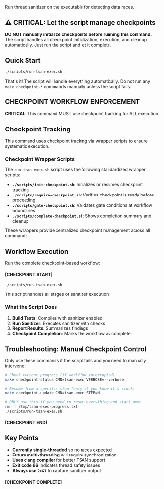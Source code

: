 Run thread sanitizer on the executable for detecting data races.

## ⚠️ CRITICAL: Let the script manage checkpoints

**DO NOT manually initialize checkpoints before running this command.** The script handles all checkpoint initialization, execution, and cleanup automatically. Just run the script and let it complete.

## Quick Start

```bash
./scripts/run-tsan-exec.sh
```

That's it! The script will handle everything automatically. Do not run any `make checkpoint-*` commands manually unless the script fails.

## CHECKPOINT WORKFLOW ENFORCEMENT

**CRITICAL**: This command MUST use checkpoint tracking for ALL execution.

## Checkpoint Tracking

This command uses checkpoint tracking via wrapper scripts to ensure systematic execution.

### Checkpoint Wrapper Scripts

The `run-tsan-exec.sh` script uses the following standardized wrapper scripts:

- **`./scripts/init-checkpoint.sh`**: Initializes or resumes checkpoint tracking
- **`./scripts/require-checkpoint.sh`**: Verifies checkpoint is ready before proceeding
- **`./scripts/gate-checkpoint.sh`**: Validates gate conditions at workflow boundaries
- **`./scripts/complete-checkpoint.sh`**: Shows completion summary and cleanup

These wrappers provide centralized checkpoint management across all commands.

## Workflow Execution

Run the complete checkpoint-based workflow:

#### [CHECKPOINT START]

```bash
./scripts/run-tsan-exec.sh
```

This script handles all stages of sanitizer execution:

### What the Script Does

1. **Build Tests**: Compiles with sanitizer enabled
2. **Run Sanitizer**: Executes sanitizer with checks
3. **Report Results**: Summarizes findings
4. **Checkpoint Completion**: Marks the workflow as complete

## Troubleshooting: Manual Checkpoint Control

Only use these commands if the script fails and you need to manually intervene:

```bash
# Check current progress (if workflow interrupted)
make checkpoint-status CMD=tsan-exec VERBOSE=--verbose

# Resume from a specific step (only if you know it's stuck)
make checkpoint-update CMD=tsan-exec STEP=N

# ONLY use this if you need to reset everything and start over
rm -f /tmp/tsan-exec-progress.txt
./scripts/run-tsan-exec.sh
```

#### [CHECKPOINT END]

## Key Points

- **Currently single-threaded** so no races expected
- **Future multi-threading** will require synchronization
- **Uses clang compiler** for better TSAN support
- **Exit code 66** indicates thread safety issues
- **Always use `2>&1`** to capture sanitizer output
#### [CHECKPOINT COMPLETE]
